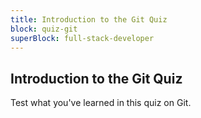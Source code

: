 ```yaml
---
title: Introduction to the Git Quiz
block: quiz-git
superBlock: full-stack-developer
---
```


## Introduction to the Git Quiz

Test what you've learned in this quiz on Git.
